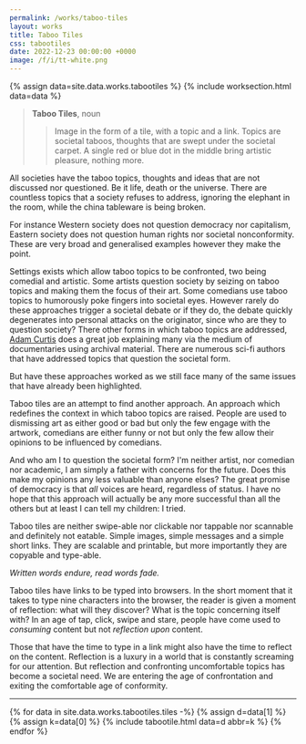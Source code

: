 ```yaml
---
permalink: /works/taboo-tiles
layout: works
title: Taboo Tiles
css: tabootiles
date: 2022-12-23 00:00:00 +0000
image: /f/i/tt-white.png
---
```


{% assign data=site.data.works.tabootiles %}
{% include worksection.html data=data %}

> **Taboo Tiles**, noun
>> Image in the form of a tile, with a topic and a link. Topics are societal taboos, thoughts that are swept under the societal carpet. A single red or blue dot in the middle bring artistic pleasure, nothing more.

All societies have the taboo topics, thoughts and ideas that are not discussed nor questioned. Be it life, death or the universe.  There are countless topics that a society refuses to address, ignoring the elephant in the room, while the china tableware is being broken.

For instance Western society does not question democracy nor capitalism, Eastern society does not question human rights nor societal nonconformity. These are very broad and generalised examples however they make the point.

Settings exists which allow taboo topics to be confronted, two being comedial and artistic. Some artists question society by seizing on taboo topics and making them the focus of their art. Some comedians use taboo topics to humorously poke fingers into societal eyes. However rarely do these approaches trigger a societal debate or if they do, the debate quickly degenerates into personal attacks on the originator, since who are they to question society? There other forms in which taboo topics are addressed, [Adam Curtis](https://en.wikipedia.org/wiki/Adam_Curtis) does a great job explaining many via the medium of documentaries using archival material. There are numerous sci-fi authors that have addressed topics that question the societal form.

But have these approaches worked as we still face many of the same issues that have already been highlighted.

Taboo tiles are an attempt to find another approach. An approach which redefines the context in which taboo topics are raised. People are used to dismissing art as either good or bad but only the few engage with the artwork, comedians are either funny or not but only the few allow their opinions to be influenced by comedians.

And who am I to question the societal form? I'm neither artist, nor comedian nor academic, I am simply a father with concerns for the future. Does this make my opinions any less valuable than anyone elses? The great promise of democracy is that *all* voices are heard, regardless of status. I have no hope that this approach will actually be any more successful than all the others but at least I can tell my children: I tried.

Taboo tiles are neither swipe-able nor clickable nor tappable nor scannable and definitely not eatable. Simple images, simple messages and a simple short links. They are scalable and printable, but more importantly they are copyable and type-able.

*Written words endure, read words fade.*

Taboo tiles have links to be typed into browsers. In the short moment that it takes to type nine characters into the browser, the reader is given a moment of reflection: what will they discover? What is the topic concerning itself with? In an age of tap, click, swipe and stare, people have come used to *consuming* content but not *reflection upon* content.

Those that have the time to type in a link might also have the time to reflect on the content. Reflection is a luxury in a world that is constantly screaming for our attention. But reflection and confronting uncomfortable topics has become a societal need. We are entering the age of confrontation and exiting the comfortable age of conformity.

<hr class="tabootiles"/>

{% for data in site.data.works.tabootiles.tiles -%}
  {% assign d=data[1] %}
  {% assign k=data[0] %}
  {% include tabootile.html data=d abbr=k %}
{% endfor %}

<div style="clear: both; padding-top: 15px;"></div>
